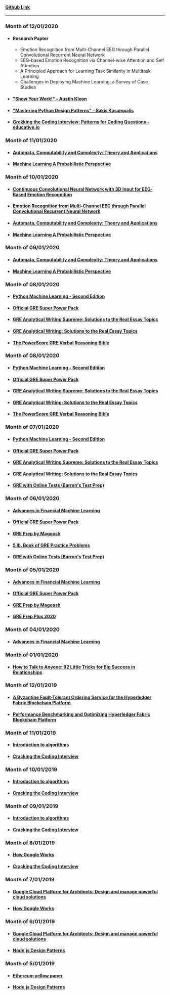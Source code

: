 #### [Github Link](https://github.com/capitalallen)

---

### Month of 12/01/2020

* #### Research Papter
    * Emotion Recognition from Multi-Channel EEG through Parallel Convolutional Recurrent Neural Network
    * EEG-based Emotion Recognition via Channel-wise Attention and Self Attention
    * A Principled Approach for Learning Task Similarity in Multitask Learning
    * Challenges in Deploying Machine Learning: a Survey of Case Studies
* #### ["Show Your Work!" - Austin Kleon ](https://www.amazon.ca/Show-Your-Work-Creativity-Discovered/dp/076117897X)
* #### ["Mastering Python Design Patterns" - Sakis Kasampalis](https://images-na.ssl-images-amazon.com/images/I/51N+Ba1mYOL._SY498_BO1,204,203,200_.jpg)
* #### [Grokking the Coding Interview: Patterns for Coding Questions - educative.io](https://www.educative.io/courses/grokking-the-coding-interview)

### Month of 11/01/2020

* #### [Automata, Computability and Complexity: Theory and Applications](https://drive.google.com/file/d/1QJAdvq7HhscYHI8hjwxj-WBX-Gy01ONa/view?usp=sharing)
* #### [Machine Learning A Probabilistic Perspective](https://drive.google.com/file/d/1T3zuxNKD5ButCFYXCbBmyEZbGVeDT3PA/view?usp=sharing)

### Month of 10/01/2020

* #### [Continuous Convolutional Neural Network with 3D Input for EEG-Based Emotion Recognition](https://link.springer.com/chapter/10.1007/978-3-030-04239-4_39)
* #### [Emotion Recognition from Multi-Channel EEG through Parallel Convolutional Recurrent Neural Network](https://ieeexplore.ieee.org/document/8489331)
* #### [Automata, Computability and Complexity: Theory and Applications](https://drive.google.com/file/d/1QJAdvq7HhscYHI8hjwxj-WBX-Gy01ONa/view?usp=sharing)
* #### [Machine Learning A Probabilistic Perspective](https://drive.google.com/file/d/1T3zuxNKD5ButCFYXCbBmyEZbGVeDT3PA/view?usp=sharing)

### Month of 09/01/2020

* #### [Automata, Computability and Complexity: Theory and Applications](https://drive.google.com/file/d/1QJAdvq7HhscYHI8hjwxj-WBX-Gy01ONa/view?usp=sharing)
* #### [Machine Learning A Probabilistic Perspective](https://drive.google.com/file/d/1T3zuxNKD5ButCFYXCbBmyEZbGVeDT3PA/view?usp=sharing)

### Month of 08/01/2020

* #### [Python Machine Learning - Second Edition](https://www.amazon.ca/Python-Machine-Learning-Sebastian-Raschka/dp/1787125939)
* #### [Official GRE Super Power Pack](https://www.amazon.com/gp/product/1260026396/?tag=mygre00-20)
* #### [GRE Analytical Writing Supreme: Solutions to the Real Essay Topics](https://www.amazon.com/GRE-Analytical-Writing-Supreme-Solutions-ebook/dp/B08B1KMHLQ/ref=sr_1_4?dchild=1&keywords=gre+writing&qid=1605674932&s=books&sr=1-4)
* #### [GRE Analytical Writing: Solutions to the Real Essay Topics](https://www.amazon.com/GRE-Analytical-Writing-Solutions-Topics/dp/1949395545/ref=sr_1_1?dchild=1&keywords=gre+writing&qid=1605674932&s=books&sr=1-1)
* #### [The PowerScore GRE Verbal Reasoning Bible](https://www.amazon.ca/PowerScore-GRE-Verbal-Reasoning-Bible/dp/099089343X/ref=sr_1_2?dchild=1&keywords=gre+verbal+reasoning+bible&qid=1605675264&s=books&sr=1-2)

### Month of 08/01/2020

* #### [Python Machine Learning - Second Edition](https://www.amazon.ca/Python-Machine-Learning-Sebastian-Raschka/dp/1787125939)
* #### [Official GRE Super Power Pack](https://www.amazon.com/gp/product/1260026396/?tag=mygre00-20)
* #### [GRE Analytical Writing Supreme: Solutions to the Real Essay Topics](https://www.amazon.com/GRE-Analytical-Writing-Supreme-Solutions-ebook/dp/B08B1KMHLQ/ref=sr_1_4?dchild=1&keywords=gre+writing&qid=1605674932&s=books&sr=1-4)
* #### [GRE Analytical Writing: Solutions to the Real Essay Topics](https://www.amazon.com/GRE-Analytical-Writing-Solutions-Topics/dp/1949395545/ref=sr_1_1?dchild=1&keywords=gre+writing&qid=1605674932&s=books&sr=1-1)
* #### [The PowerScore GRE Verbal Reasoning Bible](https://www.amazon.ca/PowerScore-GRE-Verbal-Reasoning-Bible/dp/099089343X/ref=sr_1_2?dchild=1&keywords=gre+verbal+reasoning+bible&qid=1605675264&s=books&sr=1-2)

### Month of 07/01/2020

* #### [Python Machine Learning - Second Edition](https://www.amazon.ca/Python-Machine-Learning-Sebastian-Raschka/dp/1787125939)
* #### [Official GRE Super Power Pack](https://www.amazon.com/gp/product/1260026396/?tag=mygre00-20)
* #### [GRE Analytical Writing Supreme: Solutions to the Real Essay Topics](https://www.amazon.com/GRE-Analytical-Writing-Supreme-Solutions-ebook/dp/B08B1KMHLQ/ref=sr_1_4?dchild=1&keywords=gre+writing&qid=1605674932&s=books&sr=1-4)
* #### [GRE Analytical Writing: Solutions to the Real Essay Topics](https://www.amazon.com/GRE-Analytical-Writing-Solutions-Topics/dp/1949395545/ref=sr_1_1?dchild=1&keywords=gre+writing&qid=1605674932&s=books&sr=1-1)
* #### [GRE with Online Tests (Barron's Test Prep)](https://www.amazon.com/gp/product/1438009151/?tag=mygre00-20)

### Month of 06/01/2020

* #### [Advances in Financial Machine Learning](https://drive.google.com/file/d/1hvWJQRKNUBfxSYHRbUpUqnW299joVOse/view?usp=sharing)
* #### [Official GRE Super Power Pack](https://www.amazon.com/gp/product/1260026396/?tag=mygre00-20)
* #### [GRE Prep by Magoosh](https://www.amazon.com/gp/product/1939418917/?tag=mygre00-20)
* #### [5 lb. Book of GRE Practice Problems](https://www.amazon.com/gp/product/1941234518/?tag=mygre00-20)
* #### [GRE with Online Tests (Barron's Test Prep)](https://www.amazon.com/gp/product/1438009151/?tag=mygre00-20)

### Month of 05/01/2020

* #### [Advances in Financial Machine Learning](https://drive.google.com/file/d/1hvWJQRKNUBfxSYHRbUpUqnW299joVOse/view?usp=sharing)
* #### [Official GRE Super Power Pack](https://www.amazon.com/gp/product/1260026396/?tag=mygre00-20)
* #### [GRE Prep by Magoosh](https://www.amazon.com/gp/product/1939418917/?tag=mygre00-20)
* #### [GRE Prep Plus 2020](https://www.amazon.com/GRE-Prep-Plus-2020-Strategies/dp/1506248926/?tag=mygre00-20)

### Month of 04/01/2020

* #### [Advances in Financial Machine Learning](https://drive.google.com/file/d/1hvWJQRKNUBfxSYHRbUpUqnW299joVOse/view?usp=sharing)


### Month of 01/01/2020

* #### [How to Talk to Anyone: 92 Little Tricks for Big Success in Relationships](https://drive.google.com/file/d/1RjYFq8Seojv5MdQmDTvkG3BHeGvSY--Q/view?usp=sharing)

### Month of 12/01/2019

* #### [A Byzantine Fault-Tolerant Ordering Service for the Hyperledger Fabric Blockchain Platform](http://www.di.fc.ul.pt/~bessani/publications/dsn18-hlfsmart.pdf)
* #### [Performance Benchmarking and Optimizing Hyperledger Fabric Blockchain Platform](https://arxiv.org/pdf/1805.11390.pdf)

### Month of 11/01/2019

* #### [Introduction to algorithms](https://edutechlearners.com/download/Introduction_to_algorithms-3rd%20Edition.pdf)
* #### [Cracking the Coding Interview](https://drive.google.com/file/d/1T0KRf1ASNIcSqYmodv5PtIs5IaTtsRzf/view?usp=sharing)

### Month of 10/01/2019

* #### [Introduction to algorithms](https://edutechlearners.com/download/Introduction_to_algorithms-3rd%20Edition.pdf)
* #### [Cracking the Coding Interview](https://drive.google.com/file/d/1T0KRf1ASNIcSqYmodv5PtIs5IaTtsRzf/view?usp=sharing)

### Month of 09/01/2019

* #### [Introduction to algorithms](https://edutechlearners.com/download/Introduction_to_algorithms-3rd%20Edition.pdf)
* #### [Cracking the Coding Interview](https://drive.google.com/file/d/1T0KRf1ASNIcSqYmodv5PtIs5IaTtsRzf/view?usp=sharing)

### Month of 8/01/2019

* #### [How Google Works](https://www.amazon.ca/How-Google-Works-Eric-Schmidt/dp/1455582344)
* #### [Cracking the Coding Interview](https://drive.google.com/file/d/1T0KRf1ASNIcSqYmodv5PtIs5IaTtsRzf/view?usp=sharing)

### Month of 7/01/2019

* #### [Google Cloud Platform for Architects: Design and manage powerful cloud solutions](https://drive.google.com/file/d/1lBH0SaFZ1GO27ZW3pGj7maequ9OAeSJI/view?usp=sharing)
* #### [How Google Works](https://www.amazon.ca/How-Google-Works-Eric-Schmidt/dp/1455582344)

### Month of 6/01/2019

* #### [Google Cloud Platform for Architects: Design and manage powerful cloud solutions](https://drive.google.com/file/d/1lBH0SaFZ1GO27ZW3pGj7maequ9OAeSJI/view?usp=sharing)
* #### [Node.js Design Patterns](https://drive.google.com/file/d/1UAtBIwakSHzKcwtBRF2zQn5_mDGeqFiY/view?usp=sharing)

### Month of 5/01/2019

* #### [Ethereum yellow paper](https://ethereum.github.io/yellowpaper/paper.pdf)
* #### [Node.js Design Patterns](https://drive.google.com/file/d/1UAtBIwakSHzKcwtBRF2zQn5_mDGeqFiY/view?usp=sharing)
